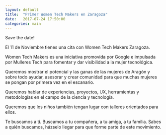 ```yaml
---
layout: default
title:  "Primer Women Tech Makers en Zaragoza"
date:   2017-07-24 17:50:00
categories: main
---
```


Save the date! 

El 11 de Noviembre tienes una cita con Women Tech Makers Zaragoza.

Women Tech Makers es una iniciativa promovida por Google e impulsada por Mulleres Tech para fomentar y dar visibilidad a la mujer tecnológica. 

Queremos mostrar el potencial y las ganas de las mujeres de Aragón y sobre todo ayudar, asesorar y crear comunidad para que muchas mujeres se pongan por primera vez en el escanario.

Queremos hablar de experiencias, proyectos, UX, herramientas y metodologías en el campo de la ciencia y tecnología.

Queremos que los niños también tengan lugar con talleres orientados para ellos. 

Te buscamos a tí. Buscamos a tu compañera, a tu amiga, a tu familia. Sabes a quién buscamos, házselo llegar para que forme parte de este movimiento. 
